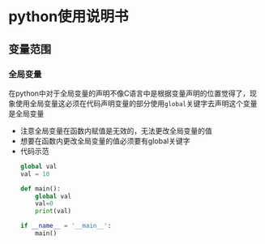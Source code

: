 # python使用说明书

## 变量范围
### 全局变量
在python中对于全局变量的声明不像C语言中是根据变量声明的位置觉得了，现象使用全局变量这必须在代码声明变量的部分使用```global```关键字去声明这个变量是全局变量
- 注意全局变量在函数内赋值是无效的，无法更改全局变量的值
- 想要在函数内更改全局变量的值必须要有global关键字
- 代码示范  
    ```python
    global val
    val = 10

    def main():
        global val
        val=0
        print(val)

    if __name__ = '__main__':
        main()
    
    ```